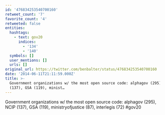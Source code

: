 ```yaml
---
id: '476834253540700160'
retweet_count: '7'
favorite_count: '4'
retweeted: false
entities:
  hashtags:
    - text: gov20
      indices:
        - '134'
        - '140'
  symbols: []
  user_mentions: []
  urls: []
original_url: https://twitter.com/benbalter/status/476834253540700160
date: '2014-06-11T21:11:59.000Z'
title: >-
  Government organizations w/ the most open source code: alphagov (295), NCIP
  (137), GSA (119), minist…
---
```


Government organizations w/ the most open source code: alphagov (295), NCIP (137), GSA (119), ministryofjustice (87), interlegis (72) #gov20